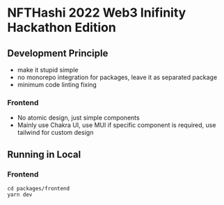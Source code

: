 # NFTHashi 2022 Web3 Inifinity Hackathon Edition

## Development Principle

- make it stupid simple
- no monorepo integration for packages, leave it as separated package
- minimum code linting fixing

### Frontend

- No atomic design, just simple components
- Mainly use Chakra UI, use MUI if specific component is required, use tailwind for custom design

## Running in Local

### Frontend

```
cd packages/frontend
yarn dev
```
